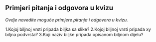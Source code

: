 ## Primjeri pitanja i odgovora u kvizu
_Ovdje navedite moguće primjere pitanja i odgovora u kvizu._  


1.Kojoj biljnoj vrsti pripada biljka sa slike?
2.Kojoj biljnoj vrsti pripada xy biljna podvrsta?
3.Koji naziv biljke pripada opisanom biljnom dijelu?